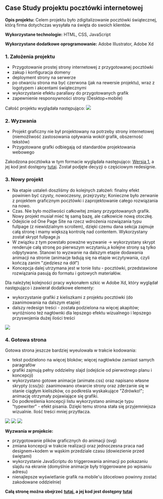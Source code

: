 ## Case Study projektu pocztówki internetowej
**Opis projektu:** Celem projektu było zdigitalizowanie pocztówki świątecznej, którą firma dotychczas wysyłała na święta do swoich klientów.

**Wykorzystane technologie:** HTML, CSS, JavaScript
<br>

**Wykorzystane dodatkowe oprogramowanie:** Adobe Illustrator, Adobe Xd

### 1. Założenia projektu



- Przygotowanie prostej strony internetowej z przygotowanej pocztówki
- zakup i konfiguracja domeny
- deployment strony na serwerze
- po otwarciu strona ma być czerwona (jak na rewersie projektu), wraz z logotypem i akcentami świątecznymi
- wykorzystanie efektu parallaxy do przygotowanych grafik
- zapewnienie responsywności strony (Desktop+mobile)

Całość projektu wyglądała następująco:
<img class="lazyload" src="images/casestudy/kartka.png?raw=true"/>


### 2. Wyzwania
- Projekt graficzny nie był projektowany na potrzeby strony internetowej (niemożliwość zastosowania opływania wokół grafik, obszerność tekstów)
- Przygotowane grafki odbiegają od standardów projektowania webowego

Zakodzona pocztówka w tym formacie wyglądała następująco: [Wersja 1](https://piotrpawlowski7.github.io/bfswieta_v1/),
a jej kod jest dostępny [tutaj](https://github.com/piotrpawlowski7/bfswieta_v1). Został podjęte decyzji o częściowym redesignie.

### 3. Nowy projekt
- Na etapie ustaleń doszliśmy do kolejnych założeń: finalny efekt powinien być czysty, nowoczesny, przejrzysty; Konieczne było zerwanie z projektem graficznym pocztówki i zaprojektowanie całego rozwiązania na nowo.
- Czas. Nie było możliwości całkowitej zmiany przygotowanych grafik. Nowy projekt musiał mieć tę samą bazę, ale całkowicie nową otoczkę.
- Odejście od One Page Site na rzecz wdrożenia rozwiązania typu fullpage (z niewidzialnym scrollem), dzięki czemu dana sekcja zajmuje całą stronę i mamy większą kontrolę nad contentem. Wykorzystany został skrypt fullpage.js
- W związku z tym powstało poważne wyzwanie -> wykorzystany skrypt renderuje całą stronę po pierwszym wczytaniu,a kolejne strony są tylko odpytywane. Stanowi to wyzwanie na dalszym etapie dodawania animacji na stronie (animacje ładują się na etapie wczytywania, czyli kończą zanim "zjedziesz na dół")
- Koncepcja dalej utrzymana jest w tonie listu - pocztówki, przedstawione rozwiązania pasują do formatu i gotowych materiałów.

Dla należytej kolejności pracy wykonałem szkic w Adobe Xd, który wyglądał następująco i zawierał dodatkowe elementy:
- wykorzystanie grafiki z kieliszkami z projektu pocztówki (do zaanimowania na dalszym etapie)
- dalszy redesign treści - została podzielona na więcej akapitów; wyróżniono też nagłównki dla lepszego efektu wizualnego i lepszego przyswojenia dużej ilości treści

<img class="lazyload" src="images/casestudy/sketch_xd_2.png?raw=true"/>


### 4. Gotowa strona

Gotowa strona jeszcze bardziej wyeulowała w trakcie kodowania: 
- tekst podzielono na więcej bloków; więcej nagłówków zamiast samych paragrafów
- grafiki zajmują pełny oddzielny slajd (odejście od pierwotnego planu i koncepcji)
- wykorzystano gotowe animacje (animate.css) oraz napisano własne skrypty (css/js): zaanimowano otwarcie strony oraz zderzanie się w stanie ciągłym kieliszków, co podkreśla wyskakujące "Zdrówko!"; animację otrzymały pojawiające się grafiki.
- Do podkreślenia koncepcji listu wykorzystano animacje typu "typewriter" - efekt pisania. Dzięki temu strona stała się przyjemniejsza wizualnie. Ilość treści mniej przytłacza.

<img class="lazyload" src="images/casestudy/bf3.gif?raw=true"/>
<img class="lazyload" src="images/casestudy/bf_6.gif?raw=true"/>
<img class="lazyload" src="images/casestudy/bf_4.gif?raw=true"/>

**Wyzwania w projekcie:**
- przygotowanie plików graficznych do animacji (svg)
- zmiana koncepcji w trakcie realizacji oraz jednoczesna praca nad designem+kodem w wąskim przedziale czasu (dowiezienie przed świętami)
- wykorzystanie JavaScriptu do triggerowania animacji po pokazaniu slajdu na ekranie (domyślnie animacje były triggerowane po wpisaniu adresu)
- nienajlepsze wyświetlanie grafik na mobile'u (docelowo powinny zostać zakodowane oddzielnie)

**Całą stronę można obejrzeć [tutaj](https://piotrpawlowski7.github.io/bfswieta/),
a jej kod jest dostępny [tutaj](https://github.com/piotrpawlowski7/bfswieta/)**

<script src="lazysizes.min.js" async=""></script>
